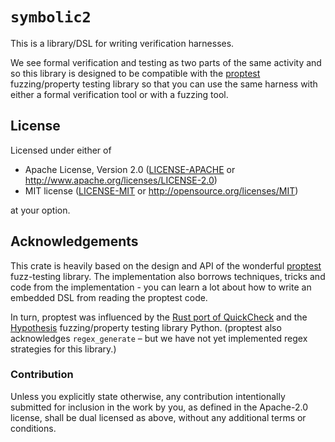 # `symbolic2`

This is a library/DSL for writing verification harnesses.

We see formal verification and testing as two parts of the same
activity and so this library is designed to be compatible
with the
[proptest](https://github.com/AltSysrq/proptest)
fuzzing/property testing library
so that you can use the same harness with
either a formal verification tool or with a fuzzing tool.

## License

Licensed under either of

- Apache License, Version 2.0 ([LICENSE-APACHE](LICENSE-APACHE) or
  http://www.apache.org/licenses/LICENSE-2.0)
- MIT license ([LICENSE-MIT](LICENSE-MIT) or
  http://opensource.org/licenses/MIT)

at your option.

## Acknowledgements

This crate is heavily based on the design and API of the wonderful
[proptest](https://github.com/AltSysrq/proptest)
fuzz-testing library.
The implementation also borrows techniques, tricks and code
from the implementation - you can learn a lot about how to write
an embedded DSL from reading the proptest code.

In turn, proptest was influenced by
the [Rust port of QuickCheck](https://github.com/burntsushi/quickcheck)
and
the [Hypothesis](https://hypothesis.works/) fuzzing/property testing library Python.
(proptest also acknowledges `regex_generate` – but we have not yet implemented
regex strategies for this library.)

### Contribution

Unless you explicitly state otherwise, any contribution intentionally
submitted for inclusion in the
work by you, as defined in the Apache-2.0 license, shall be dual licensed as
above, without any
additional terms or conditions.
